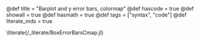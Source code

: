 @def title = "Barplot and y error bars, colormap"
@def hascode = true
@def showall = true
@def hasmath = true
@def tags = ["syntax", "code"]
@def literate_mds = true

\literate{/_literate/BoxErrorBarsCmap.jl}
